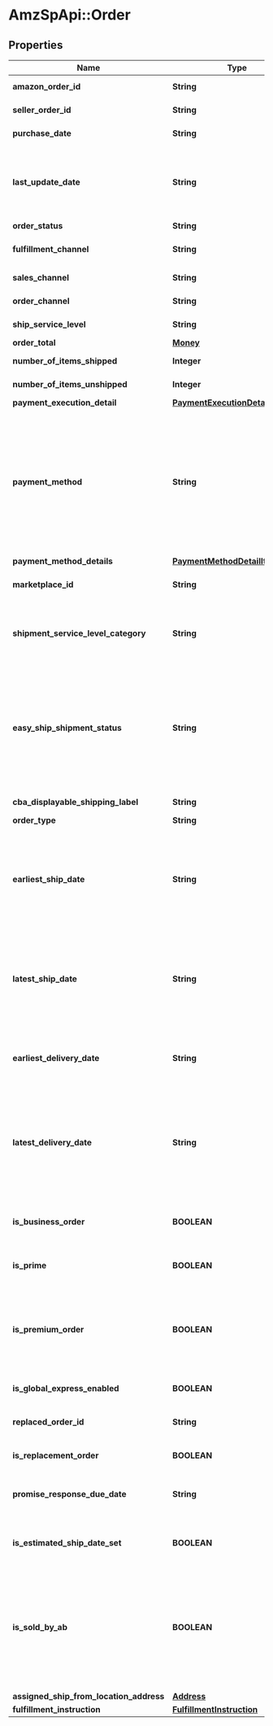 # AmzSpApi::Order

## Properties
Name | Type | Description | Notes
------------ | ------------- | ------------- | -------------
**amazon_order_id** | **String** | An Amazon-defined order identifier, in 3-7-7 format. | 
**seller_order_id** | **String** | A seller-defined order identifier. | [optional] 
**purchase_date** | **String** | The date when the order was created. | 
**last_update_date** | **String** | The date when the order was last updated.  Note: LastUpdateDate is returned with an incorrect date for orders that were last updated before 2009-04-01. | 
**order_status** | **String** | The current order status. | 
**fulfillment_channel** | **String** | Whether the order was fulfilled by Amazon (AFN) or by the seller (MFN). | [optional] 
**sales_channel** | **String** | The sales channel of the first item in the order. | [optional] 
**order_channel** | **String** | The order channel of the first item in the order. | [optional] 
**ship_service_level** | **String** | The shipment service level of the order. | [optional] 
**order_total** | [**Money**](Money.md) |  | [optional] 
**number_of_items_shipped** | **Integer** | The number of items shipped. | [optional] 
**number_of_items_unshipped** | **Integer** | The number of items unshipped. | [optional] 
**payment_execution_detail** | [**PaymentExecutionDetailItemList**](PaymentExecutionDetailItemList.md) |  | [optional] 
**payment_method** | **String** | The payment method for the order. This property is limited to Cash On Delivery (COD) and Convenience Store (CVS) payment methods. Unless you need the specific COD payment information provided by the PaymentExecutionDetailItem object, we recommend using the PaymentMethodDetails property to get payment method information. | [optional] 
**payment_method_details** | [**PaymentMethodDetailItemList**](PaymentMethodDetailItemList.md) |  | [optional] 
**marketplace_id** | **String** | The identifier for the marketplace where the order was placed. | [optional] 
**shipment_service_level_category** | **String** | The shipment service level category of the order.  Possible values: Expedited, FreeEconomy, NextDay, SameDay, SecondDay, Scheduled, Standard. | [optional] 
**easy_ship_shipment_status** | **String** | The status of the Amazon Easy Ship order. This property is included only for Amazon Easy Ship orders.  Possible values: PendingPickUp, LabelCanceled, PickedUp, OutForDelivery, Damaged, Delivered, RejectedByBuyer, Undeliverable, ReturnedToSeller, ReturningToSeller. | [optional] 
**cba_displayable_shipping_label** | **String** | Custom ship label for Checkout by Amazon (CBA). | [optional] 
**order_type** | **String** | The type of the order. | [optional] 
**earliest_ship_date** | **String** | The start of the time period within which you have committed to ship the order. In ISO 8601 date time format. Returned only for seller-fulfilled orders.  Note: EarliestShipDate might not be returned for orders placed before February 1, 2013. | [optional] 
**latest_ship_date** | **String** | The end of the time period within which you have committed to ship the order. In ISO 8601 date time format. Returned only for seller-fulfilled orders.  Note: LatestShipDate might not be returned for orders placed before February 1, 2013. | [optional] 
**earliest_delivery_date** | **String** | The start of the time period within which you have committed to fulfill the order. In ISO 8601 date time format. Returned only for seller-fulfilled orders. | [optional] 
**latest_delivery_date** | **String** | The end of the time period within which you have committed to fulfill the order. In ISO 8601 date time format. Returned only for seller-fulfilled orders that do not have a PendingAvailability, Pending, or Canceled status. | [optional] 
**is_business_order** | **BOOLEAN** | When true, the order is an Amazon Business order. An Amazon Business order is an order where the buyer is a Verified Business Buyer. | [optional] 
**is_prime** | **BOOLEAN** | When true, the order is a seller-fulfilled Amazon Prime order. | [optional] 
**is_premium_order** | **BOOLEAN** | When true, the order has a Premium Shipping Service Level Agreement. For more information about Premium Shipping orders, see \&quot;Premium Shipping Options\&quot; in the Seller Central Help for your marketplace. | [optional] 
**is_global_express_enabled** | **BOOLEAN** | When true, the order is a GlobalExpress order. | [optional] 
**replaced_order_id** | **String** | The order ID value for the order that is being replaced. Returned only if IsReplacementOrder &#x3D; true. | [optional] 
**is_replacement_order** | **BOOLEAN** | When true, this is a replacement order. | [optional] 
**promise_response_due_date** | **String** | Indicates the date by which the seller must respond to the buyer with an estimated ship date. Returned only for Sourcing on Demand orders. | [optional] 
**is_estimated_ship_date_set** | **BOOLEAN** | When true, the estimated ship date is set for the order. Returned only for Sourcing on Demand orders. | [optional] 
**is_sold_by_ab** | **BOOLEAN** | When true, the item within this order was bought and re-sold by Amazon Business EU SARL (ABEU). By buying and instantly re-selling your items, ABEU becomes the seller of record, making your inventory available for sale to customers who would not otherwise purchase from a third-party seller. | [optional] 
**assigned_ship_from_location_address** | [**Address**](Address.md) |  | [optional] 
**fulfillment_instruction** | [**FulfillmentInstruction**](FulfillmentInstruction.md) |  | [optional] 

